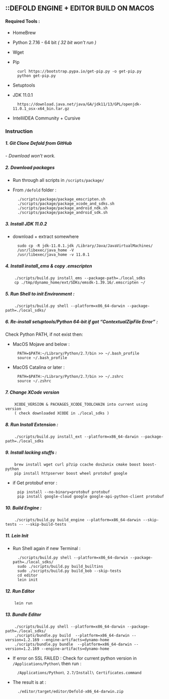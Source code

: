 ## ::DEFOLD ENGINE + EDITOR BUILD ON MACOS

#### Required Tools : 
- HomeBrew 
- Python 2.7.16 - 64 bit *( 32 bit won’t run )*
- Wget 
- Pip

        curl https://bootstrap.pypa.io/get-pip.py -o get-pip.py
        python get-pip.py

- Setuptools 
- JDK 11.0.1

        https://download.java.net/java/GA/jdk11/13/GPL/openjdk-11.0.1_osx-x64_bin.tar.gz

- IntelliIDEA Community + Cursive

### Instruction

##### 1. Git Clone Defold from GitHub  
*- Download won’t work.*

##### 2. Download packages
- Run through all scripts in `/scripts/package/`
- From `/defold` folder :
        
        ./scripts/package/package_emscripten.sh 
        ./scripts/package/package_xcode_and_sdks.sh
        ./scripts/package/package_android_ndk.sh 
        ./scripts/package/package_android_sdk.sh

##### 3. Install JDK 11.0.2
- download + extract somewhere

        sudo cp -R jdk-11.0.1.jdk /Library/Java/JavaVirtualMachines/
        /usr/libexec/java_home -V
        /usr/libexec/java_home -v 11.0.1

##### 4. Install install_ems & copy .emscripten

        ./scripts/build.py install_ems --package-path=./local_sdks
        cp ./tmp/dynamo_home/ext/SDKs/emsdk-1.39.16/.emscripten ~/

##### 5. Run Shell to init Environment :
        
        ./scripts/build.py shell --platform=x86_64-darwin --package-path=./local_sdks/

##### 6. Re-install setuptools/Python 64-bit if got “ContextualZipFile Error” :
Check Python PATH, if not exist then:

- MacOS Mojave and below :
        
        PATH=$PATH:~/Library/Python/2.7/bin >> ~/.bash_profile
        source ~/.bash_profile

- MacOS Catalina or later :

        PATH=$PATH:~/Library/Python/2.7/bin >> ~/.zshrc
        source ~/.zshrc

##### 7. Change XCode version 

        XCODE_VERSION & PACKAGES_XCODE_TOOLCHAIN into current using version 
        ( check downloaded XCODE in ./local_sdks )

##### 8. Run Install Extension :

        ./scripts/build.py install_ext --platform=x86_64-darwin --package-path=./local_sdks

##### 9. Install lacking stuffs :

        brew install wget curl p7zip ccache dos2unix cmake boost boost-python
        pip install httpserver boost wheel protobuf google
        
- if Get protobuf error :
        
        pip install --no-binary=protobuf protobuf
        pip install google-cloud google google-api-python-client protobuf

##### 10. Build Engine : 

        ./scripts/build.py build_engine --platform=x86_64-darwin --skip-tests -- --skip-build-tests

##### 11. Lein Init 
- Run Shell again if new Terminal :

        ./scripts/build.py shell --platform=x86_64-darwin --package-path=./local_sdks/
        sudo ./scripts/build.py build_builtins
        sudo ./scripts/build.py build_bob --skip-tests
        cd editor
        lein init

##### 12. Run Editor 

        lein run

##### 13. Bundle Editor

        ./scripts/build.py shell --platform=x86_64-darwin --package-path=./local_sdks/
        ./scripts/bundle.py build  --platform=x86_64-darwin --version=1.2.169 --engine-artifacts=dynamo-home
        ./scripts/bundle.py bundle  --platform=x86_64-darwin --version=1.2.169 --engine-artifacts=dynamo-home

- If error on SSL FAILED : 
Check for current python version in `/Applications/Python\` then run :

        /Applications/Python\ 2.7/Install\ Certificates.command

- The result is at :

        ./editor/target/editor/Defold-x86_64-darwin.zip 
